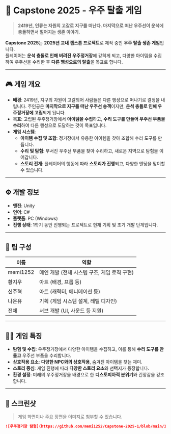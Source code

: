 # 🚀 Capstone 2025 - 우주 탈출 게임

> **2419년, 인류는 자원의 고갈로 지구를 떠난다. 마지막으로 떠난 우주선이 운석에 충돌하면서 벌어지는 생존 이야기.**

**Capstone 2025**는 **2025년 교내 캡스톤 프로젝트**로 제작 중인 **우주 탈출 생존 게임**입니다.  
플레이어는 **운석 충돌로 인해 버려진 우주정거장**에 갇히게 되고, 다양한 아이템을 수집하여 우주선을 수리한 후 **다른 행성으로의 탈출**을 목표로 합니다.

---

## 🎮 게임 개요

- **배경**: 2419년, 지구의 자원이 고갈되어 사람들은 다른 행성으로 떠나기로 결정을 내립니다. 주인공은 **마지막으로 지구를 떠난 우주선 승객**이지만, **운석 충돌로 인해 우주정거장에 고립**되게 됩니다.
- **목표**: 고립된 우주정거장에서 **아이템을 수집**하고, **수리 도구를 만들어 우주선 부품을 수리**하여 다른 행성으로 도달하는 것이 목표입니다.
- **게임 시스템**:  
  - **아이템 수집 및 조합**: 정거장에서 유용한 아이템을 찾아 조합해 수리 도구를 만듭니다.
  - **수리 및 탐험**: 부서진 우주선 부품을 찾아 수리하고, 새로운 지역으로 탐험을 이어갑니다.
  - **스토리 전개**: 플레이어의 행동에 따라 **스토리가 진행**되고, 다양한 엔딩을 맞이할 수 있습니다.

---

## ⚙️ 개발 정보

- **엔진**: Unity
- **언어**: C#
- **플랫폼**: PC (Windows)
- **진행 상태**: 1학기 동안 진행되는 프로젝트로 현재 기획 및 초기 개발 단계입니다.

---

## 👥 팀 구성

| 이름      | 역할                                   |
|-----------|--------------------------------------|
| memi1252  | 메인 개발 (전체 시스템 구조, 게임 로직 구현)  |
| 황지우    | 아트 (배경, 프롭 등)    |
| 신주혁    | 아트 (캐릭터, 에니메이션 등)    |
| 나은유    | 기획 (게임 시스템 설계, 레벨 디자인)       |
| 전체   | 서브 개발 (UI, 사운드 등 지원)             |

---

## 🧑‍🚀 게임 특징

- **탐험 및 수집**: 우주정거장에서 다양한 아이템을 수집하고, 이를 통해 **수리 도구를 만들고** 우주선 부품을 수리합니다.
- **상호작용 요소**: **다양한 NPC와의 상호작용**, 숨겨진 아이템을 찾는 재미.
- **스토리 중심**: 게임 진행에 따라 **다양한 스토리 요소**와 선택지가 등장합니다.
- **환경 설정**: 미래의 우주정거장을 배경으로 한 **디스토피아적 분위기**와 긴장감을 강조합니다.

---

## 📸 스크린샷

> 게임 화면이나 주요 장면을 이미지로 첨부할 수 있습니다.

```md
![우주정거장 탐험](https://github.com/memi1252/Capstone-2025-1/blob/main/Images/screenshot1.png)
